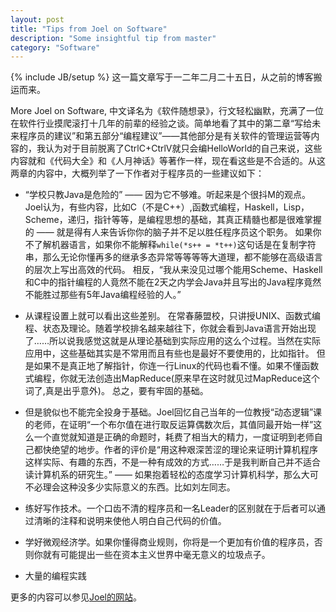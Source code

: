 ```yaml
---
layout: post
title: "Tips from Joel on Software"
description: "Some insightful tip from master"
category: "Software"
---
```

{% include JB/setup %}
这一篇文章写于一二年二月二十五日，从之前的博客搬运而来。

More Joel on Software, 中文译名为《软件随想录》，行文轻松幽默，充满了一位在软件行业摸爬滚打十几年的前辈的经验之谈。简单地看了其中的第二章“写给未来程序员的建议”和第五部分“编程建议”——其他部分是有关软件的管理运营等内容的，我认为对于目前脱离了CtrlC+CtrlV就只会编HelloWorld的自己来说，这些内容就和《代码大全》和《人月神话》等著作一样，现在看这些是不合适的。从这两章的内容中，大概列举了一下作者对于程序员的一些建议如下：

- “学校只教Java是危险的” —— 因为它不够难。听起来是个很抖M的观点。
Joel认为，有些内容，比如C（不是C++）,函数式编程，Haskell，Lisp，Scheme，递归，指针等等，是编程思想的基础，其真正精髓也都是很难掌握的 —— 就是得有人来告诉你你的脑子并不足以胜任程序员这个职务。
如果你不了解机器语言，如果你不能解释`while(*s++ = *t++)`这句话是在复制字符串，那么无论你懂再多的继承多态异常等等等等大道理，都不能够在高级语言的层次上写出高效的代码。
相反，“我从来没见过哪个能用Scheme、Haskell和C中的指针编程的人竟然不能在2天之内学会Java并且写出的Java程序竟然不能胜过那些有5年Java编程经验的人。”

- 从课程设置上就可以看出这些差别。
在常春藤盟校，只讲授UNIX、函数式编程、状态及理论。随着学校排名越来越往下，你就会看到Java语言开始出现了……所以说我感觉这就是从理论基础到实际应用的这么个过程。当然在实际应用中，这些基础其实是不常用而且有些也是最好不要使用的，比如指针。
但是如果不是真正地了解指针，你连一行Linux的代码也看不懂。如果不懂函数式编程，你就无法创造出MapReduce(原来早在这时就见过MapReduce这个词了,真是出乎意外)。
总之，要有牢固的基础。

- 但是貌似也不能完全投身于基础。Joel回忆自己当年的一位教授“动态逻辑”课的老师，在证明“一个布尔值在进行取反运算偶数次后，其值同最开始一样”这么一个直觉就知道是正确的命题时，耗费了相当大的精力，一度证明到老师自己都快绝望的地步。作者的评价是“用这种艰深苦涩的理论来证明计算机程序这样实际、有趣的东西，不是一种有成效的方式……于是我判断自己并不适合读计算机系的研究生。” —— 如果抱着轻松的态度学习计算机科学，那么大可不必理会这种没多少实际意义的东西。比如刘左同志。

- 练好写作技术。一个口齿不清的程序员和一名Leader的区别就在于后者可以通过清晰的注释和说明来使他人明白自己代码的价值。

- 学好微观经济学。如果你懂得商业规则，你将是一个更加有价值的程序员，否则你就有可能提出一些在资本主义世界中毫无意义的垃圾点子。

- 大量的编程实践

更多的内容可以参见[Joel的网站](http://www.joelonsoftware.com/)。
